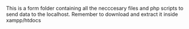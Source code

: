 This is a form folder containing all the necccesary files and php scripts to send data to the localhost.
Remember to download and extract it inside xampp/htdocs
